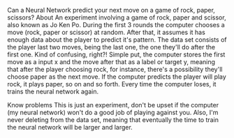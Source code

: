 Can a Neural Network predict your next move on a game of rock, paper, scissors?
About
An experiment involving a game of rock, paper and scissor, also known as Jo Ken Po. During the first 3 rounds the computer chooses a move (rock, paper or scissor) at random. After that, it assumes it has enough data about the player to predict it's pattern. The data set consists of the player last two moves, being the last one, the one they'll do after the first one. Kind of confusing, right?! Simple put, the computer stores the first move as a input x and the move after that as a label or target y, meaning that after the player choosing rock, for instance, there's a possibility they'll choose paper as the next move. If the computer predicts the player will play rock, it plays paper, so on and so forth. Every time the computer loses, it trains the neural network again.

Know problems
This is just an experiment, don't be upset if the computer (my neural network) won't do a good job of playing against you. Also, I'm never deleting from the data set, meaning that eventually the time to train the neural network will be larger and larger.
